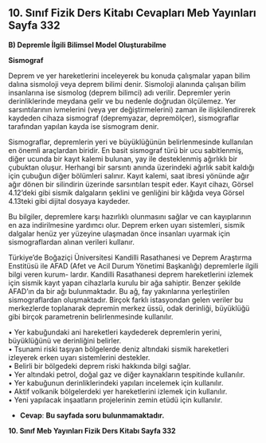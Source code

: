 ## 10. Sınıf Fizik Ders Kitabı Cevapları Meb Yayınları Sayfa 332

**B) Depremle İlgili Bilimsel Model Oluşturabilme**

**Sismograf**

Deprem ve yer hareketlerini inceleyerek bu konuda çalışmalar yapan bilim dalına sismoloji veya deprem bilimi denir. Sismoloji alanında çalışan bilim insanlarına ise sismolog (deprem bilimci) adı verilir. Depremler yerin derinliklerinde meydana gelir ve bu nedenle doğrudan ölçülemez. Yer sarsıntılarının ivmelerini (veya yer değiştirmelerini) zaman ile ilişkilendirerek kaydeden cihaza sismograf (depremyazar, depremölçer), sismograflar tarafından yapılan kayda ise sismogram denir.

Sismograflar, depremlerin yeri ve büyüklüğünün belirlenmesinde kullanılan en önemli araçlardan biridir. En basit sismograf türü bir ucu sabitlenmiş, diğer ucunda bir kayıt kalemi bulunan, yay ile desteklenmiş ağırlıklı bir çubuktan oluşur. Herhangi bir sarsıntı anında üzerindeki ağırlık sabit kaldığı için çubuğun diğer bölümleri salınır. Kayıt kalemi, saat ibresi yönünde ağır ağır dönen bir silindirin üzerinde sarsıntıları tespit eder. Kayıt cihazı, Görsel 4.12’deki gibi sismik dalgaların şeklini ve genliğini bir kâğıda veya Görsel 4.13teki gibi dijital dosyaya kaydeder.

Bu bilgiler, depremlere karşı hazırlıklı olunmasını sağlar ve can kayıplarının en aza indirilmesine yardımcı olur. Deprem erken uyarı sistemleri, sismik dalgalar henüz yer yüzeyine ulaşmadan önce insanları uyarmak için sismograflardan alınan verileri kullanır.

Türkiye’de Boğaziçi Üniversitesi Kandilli Rasathanesi ve Deprem Araştırma Enstitüsü ile AFAD (Afet ve Acil Durum Yönetimi Başkanlığı) depremlerle ilgili bilgi veren kurum- lardır. Kandilli Rasathanesi deprem hareketlerini izlemek için sismik kayıt yapan cihazlarla kurulu bir ağa sahiptir. Benzer şekilde AFAD’ın da bir ağı bulunmaktadır. Bu ağ, fay yakınlarına yerleştirilen sismograflardan oluşmaktadır. Birçok farklı istasyondan gelen veriler bu merkezlerde toplanarak depremin merkez üssü, odak derinliği, büyüklüğü gibi birçok parametrenin belirlenmesinde kullanılır.

• Yer kabuğundaki ani hareketleri kaydederek depremlerin yerini, büyüklüğünü ve derinliğini belirler.  
 • Tsunami riski taşıyan bölgelerde deniz altındaki sismik hareketleri izleyerek erken uyarı sistemlerini destekler.  
 • Belirli bir bölgedeki deprem riski hakkında bilgi sağlar.  
 • Yer altındaki petrol, doğal gaz ve diğer kaynakların tespitinde kullanılır.  
 • Yer kabuğunun derinliklerindeki yapıları incelemek için kullanılır.  
 • Aktif volkanik bölgelerdeki yer hareketlerini izlemek için kullanılır.  
 • Yeni yapılacak inşaatların projelerinin zemin etüdü için kullanılır.

* **Cevap**: **Bu sayfada soru bulunmamaktadır.**

**10. Sınıf Meb Yayınları Fizik Ders Kitabı Sayfa 332**